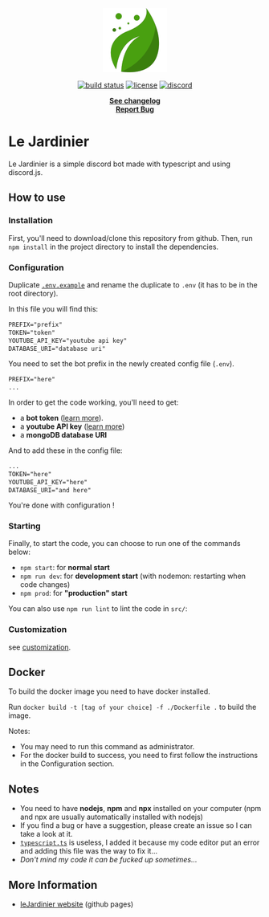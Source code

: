 <p align="center">
  <a href="#">
    <img src="https://github.com/valflrt/lejardinier/blob/pages/assets/pp-128.png?raw=true" width="128px" height="auto">
  </a>

  <p align="center">
    <a href="https://github.com/valflrt/lejardinier/actions/workflows/push.yml"><img alt="build status" src="https://img.shields.io/github/actions/workflow/status/valflrt/lejardinier/push.yml" /></a>
    <a href="https://github.com/valflrt/lejardinier/blob/main/LICENSE"><img alt="license" src="https://img.shields.io/github/license/valflrt/lejardinier" /></a>
    <a href="https://discord.gg/8PA9M2rqgd" target="_blank"><img alt="discord" src="https://img.shields.io/discord/774689668309450833?color=rgb%2888%2C%20101%2C%20242%29&label=discord&logo=discord&logoColor=%23fff" /></a>
  </p>

  <p align="center">
    <a href="/CHANGELOG.md"><b>See changelog</b></a>
    <br/>
    <a href="https://github.com/valflrt/lejardinier/issues/new"><b>Report Bug</b></a>
  </p>
</p>

# Le Jardinier

Le Jardinier is a simple discord bot made with typescript and using discord.js.

## How to use

### Installation

First, you'll need to download/clone this repository from github.
Then, run `npm install` in the project directory to install the dependencies.

### Configuration

Duplicate [`.env.example`](/.env.example) and rename the duplicate to `.env` (it has to be in the root directory).

In this file you will find this:

```
PREFIX="prefix"
TOKEN="token"
YOUTUBE_API_KEY="youtube api key"
DATABASE_URI="database uri"
```

You need to set the bot prefix in the newly created config file (`.env`).

```
PREFIX="here"
...
```

In order to get the code working, you'll need to get:

- a **bot token** ([learn more](https://discordjs.guide/preparations/setting-up-a-bot-application.html)).
- a **youtube API key** ([learn more](https://www.embedplus.com/how-to-create-a-youtube-api-key.aspx))
- a **mongoDB database URI**

And to add these in the config file:

```
...
TOKEN="here"
YOUTUBE_API_KEY="here"
DATABASE_URI="and here"
```

You're done with configuration !

### Starting

Finally, to start the code, you can choose to run one of the commands below:

- `npm start`: for **normal start**
- `npm run dev`: for **development start** (with nodemon: restarting when code changes)
- `npm prod`: for **"production" start**

You can also use `npm run lint` to lint the code in `src/`:

### Customization

see [customization](/docs/customization.md).

## Docker

To build the docker image you need to have docker installed.

Run `docker build -t [tag of your choice] -f ./Dockerfile .` to build the image.

Notes:

- You may need to run this command as administrator.
- For the docker build to success, you need to first follow the instructions in the Configuration section.

## Notes

- You need to have **nodejs**, **npm** and **npx** installed on your computer (npm and npx are usually automatically installed with nodejs)
- If you find a bug or have a suggestion, please create an issue so I can take a look at it.
- [`typescript.ts`](/typescript.ts) is useless, I added it because my code editor put an error and adding this file was the way to fix it...
- _Don't mind my code it can be fucked up sometimes..._

## More Information

- [leJardinier website](https://valflrt.github.io/lejardinier/) (github pages)
